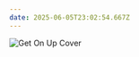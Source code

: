 ```yaml
---
date: 2025-06-05T23:02:54.667Z
---
```

<img src="/uploads/getonup_okplus_coverart_v2.jpg" alt="Get On Up Cover" style="max-width: 300px; height: auto;">
